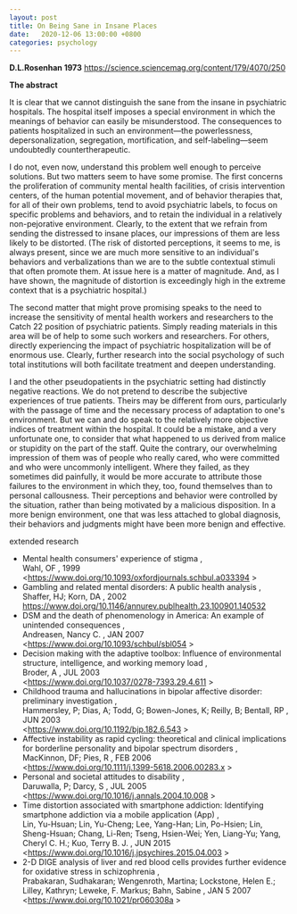 ```yaml
---
layout: post
title: On Being Sane in Insane Places
date:   2020-12-06 13:00:00 +0800
categories: psychology
---
```


**D.L.Rosenhan 1973** 
<https://science.sciencemag.org/content/179/4070/250>

**The abstract**

It is clear that we cannot distinguish the sane from the insane in psychiatric hospitals. The hospital itself imposes a special environment in which the meanings of behavior can easily be misunderstood. The consequences to patients hospitalized in such an environment—the powerlessness, depersonalization, segregation, mortification, and self-labeling—seem undoubtedly countertherapeutic.

I do not, even now, understand this problem well enough to perceive solutions. But two matters seem to have some promise. The first concerns the proliferation of community mental health facilities, of crisis intervention centers, of the human potential movement, and of behavior therapies that, for all of their own problems, tend to avoid psychiatric labels, to focus on specific problems and behaviors, and to retain the individual in a relatively non-pejorative environment. Clearly, to the extent that we refrain from sending the distressed to insane places, our impressions of them are less likely to be distorted. (The risk of distorted perceptions, it seems to me, is always present, since we are much more sensitive to an individual's behaviors and verbalizations than we are to the subtle contextual stimuli that often promote them. At issue here is a matter of magnitude. And, as I have shown, the magnitude of distortion is exceedingly high in the extreme context that is a psychiatric hospital.)

The second matter that might prove promising speaks to the need to increase the sensitivity of mental health workers and researchers to the Catch 22 position of psychiatric patients. Simply reading materials in this area will be of help to some such workers and researchers. For others, directly experiencing the impact of psychiatric hospitalization will be of enormous use. Clearly, further research into the social psychology of such total institutions will both facilitate treatment and deepen understanding.

I and the other pseudopatients in the psychiatric setting had distinctly negative reactions. We do not pretend to describe the subjective experiences of true patients. Theirs may be different from ours, particularly with the passage of time and the necessary process of adaptation to one's environment. But we can and do speak to the relatively more objective indices of treatment within the hospital. It could be a mistake, and a very unfortunate one, to consider that what happened to us derived from malice or stupidity on the part of the staff. Quite the contrary, our overwhelming impression of them was of people who really cared, who were committed and who were uncommonly intelligent. Where they failed, as they sometimes did painfully, it would be more accurate to attribute those failures to the environment in which they, too, found themselves than to personal callousness. Their perceptions and behavior were controlled by the situation, rather than being motivated by a malicious disposition. In a more benign environment, one that was less attached to global diagnosis, their behaviors and judgments might have been more benign and effective.

extended research

- Mental health consumers' experience of stigma                                                                                           ,<br/> Wahl, OF                                                                                                                                                           , 1999             <br/><https://www.doi.org/10.1093/oxfordjournals.schbul.a033394      > 
- Gambling and related mental disorders: A public health analysis                                                                         ,<br/> Shaffer, HJ; Korn, DA                                                                                                                                              , 2002             <br/><https://www.doi.org/10.1146/annurev.publhealth.23.100901.140532> 
- DSM and the death of phenomenology in America: An example of unintended consequences                                                    ,<br/> Andreasen, Nancy C.                                                                                                                                                , JAN 2007         <br/><https://www.doi.org/10.1093/schbul/sbl054                      > 
- Decision making with the adaptive toolbox: Influence of environmental structure, intelligence, and working memory load                  ,<br/> Broder, A                                                                                                                                                          , JUL 2003         <br/><https://www.doi.org/10.1037/0278-7393.29.4.611                 > 
- Childhood trauma and hallucinations in bipolar affective disorder: preliminary investigation                                            ,<br/> Hammersley, P; Dias, A; Todd, G; Bowen-Jones, K; Reilly, B; Bentall, RP                                                                                            , JUN 2003         <br/><https://www.doi.org/10.1192/bjp.182.6.543                      > 
- Affective instability as rapid cycling: theoretical and clinical implications for borderline personality and bipolar spectrum disorders ,<br/> MacKinnon, DF; Pies, R                                                                                                                                             , FEB 2006         <br/><https://www.doi.org/10.1111/j.1399-5618.2006.00283.x           > 
- Personal and societal attitudes to disability                                                                                           ,<br/> Daruwalla, P; Darcy, S                                                                                                                                             , JUL 2005         <br/><https://www.doi.org/10.1016/j.annals.2004.10.008               > 
- Time distortion associated with smartphone addiction: Identifying smartphone addiction via a mobile application (App)                   ,<br/> Lin, Yu-Hsuan; Lin, Yu-Cheng; Lee, Yang-Han; Lin, Po-Hsien; Lin, Sheng-Hsuan; Chang, Li-Ren; Tseng, Hsien-Wei; Yen, Liang-Yu; Yang, Cheryl C. H.; Kuo, Terry B. J. , JUN 2015         <br/><https://www.doi.org/10.1016/j.jpsychires.2015.04.003           > 
- 2-D DIGE analysis of liver and red blood cells provides further evidence for oxidative stress in schizophrenia                          ,<br/> Prabakaran, Sudhakaran; Wengenroth, Martina; Lockstone, Helen E.; Lilley, Kathryn; Leweke, F. Markus; Bahn, Sabine                                                 , JAN 5 2007       <br/><https://www.doi.org/10.1021/pr060308a                          > 
